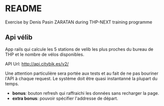 # README

Exercise by Denis Pasin ZARATAN during THP-NEXT training programme

## Api vélib

App rails qui calcule les 5 stations de velib les plus proches du bureau de THP et le nombre de vélos disponibles.

API Url: http://api.citybik.es/v2/

Une attention particulière sera portée aux tests et au fait de ne pas bouriner l'API à chaque request.
Le système doit être quasi instantanné la plupart du temps.

- **bonus**: bouton refresh qui raffraichi les données sans recharger la page.
- **extra bonus**: pouvoir spécifier l'addresse de départ.
